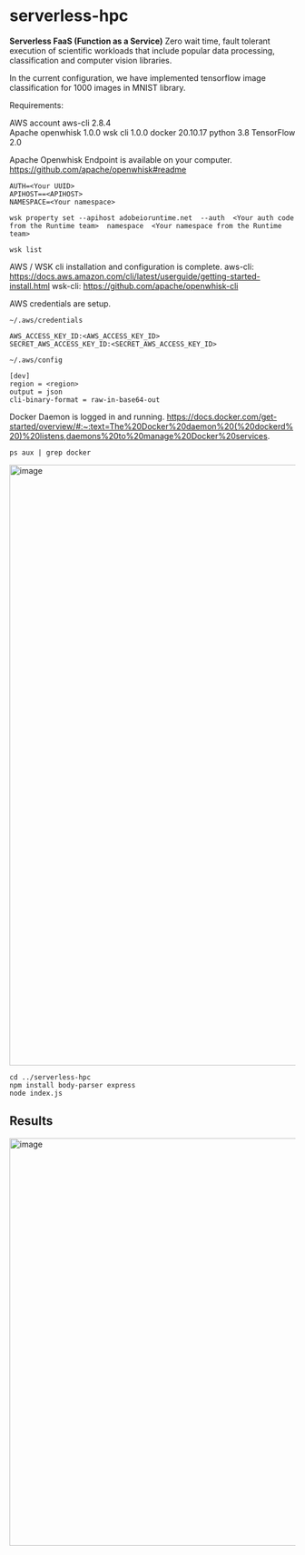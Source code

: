 # serverless-hpc



**Serverless FaaS (Function as a Service)** 
Zero wait time, fault tolerant execution of scientific workloads that include popular data processing, classification and computer vision libraries.

In the current configuration, we have implemented tensorflow image classification for 1000 images in MNIST library. 

Requirements: 

AWS account
aws-cli	2.8.4  
Apache openwhisk	1.0.0 
wsk cli 	1.0.0 
docker	20.10.17 
python	3.8 
TensorFlow 	2.0

Apache Openwhisk Endpoint is available on your computer. 
https://github.com/apache/openwhisk#readme

```
AUTH=<Your UUID>
APIHOST==<APIHOST> 
NAMESPACE=<Your namespace>
```
```
wsk property set --apihost adobeioruntime.net  --auth  <Your auth code from the Runtime team>  namespace  <Your namespace from the Runtime team>
```
```
wsk list
```

AWS / WSK cli installation and configuration is complete. 
aws-cli: https://docs.aws.amazon.com/cli/latest/userguide/getting-started-install.html
wsk-cli: https://github.com/apache/openwhisk-cli

AWS credentials are setup.

```
~/.aws/credentials

AWS_ACCESS_KEY_ID:<AWS_ACCESS_KEY_ID>
SECRET_AWS_ACCESS_KEY_ID:<SECRET_AWS_ACCESS_KEY_ID>

~/.aws/config 

[dev]
region = <region>
output = json
cli-binary-format = raw-in-base64-out
```

Docker Daemon is logged in and running. 
https://docs.docker.com/get-started/overview/#:~:text=The%20Docker%20daemon%20(%20dockerd%20)%20listens,daemons%20to%20manage%20Docker%20services.

```
ps aux | grep docker 
```

<img width="1057" alt="image" src="https://user-images.githubusercontent.com/38281651/202928806-98f26947-8efd-4ed7-beb7-7134f53f5663.png">


```
cd ../serverless-hpc 
npm install body-parser express 
node index.js
```
## Results

<img width="717" alt="image" src="https://user-images.githubusercontent.com/38281651/202928716-c30a769f-ed09-4d49-bdab-a4fe72a3d158.png">

